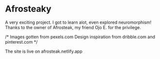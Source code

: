 # Afrosteaky

A very exciting project. I got to learn alot, even explored neuromorphism!
Thanks to the owner of Afrosteak, my friend Ojo E. for the privilege. 


/* 
   Images gotten from pexels.com
   Design inspiration from dribble.com and pinterest.com
*/

The site is live on afrosteak.netlify.app
